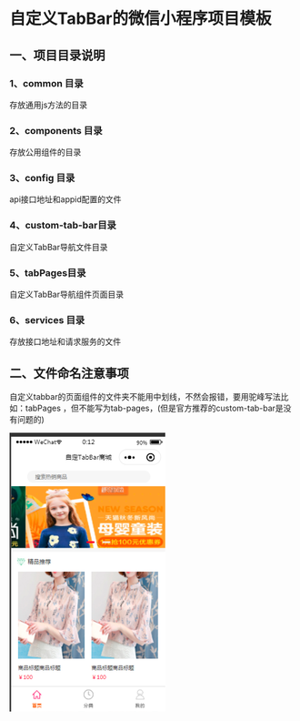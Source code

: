 # 自定义TabBar的微信小程序项目模板

## 一、项目目录说明

### 1、common 目录

存放通用js方法的目录

### 2、components 目录

存放公用组件的目录

### 3、config 目录

api接口地址和appid配置的文件

### 4、custom-tab-bar目录

自定义TabBar导航文件目录

### 5、tabPages目录

自定义TabBar导航组件页面目录

### 6、services 目录

存放接口地址和请求服务的文件

## 二、文件命名注意事项

自定义tabbar的页面组件的文件夹不能用中划线，不然会报错，要用驼峰写法比如：tabPages ，但不能写为tab-pages，(但是官方推荐的custom-tab-bar是没有问题的)

![avatar](./images/view.png)